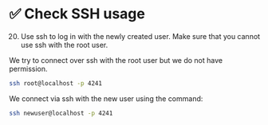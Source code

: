 # ✅ Check SSH usage

20. &#x20;Use ssh to log in with the newly created user. Make sure that you cannot use ssh with the root user.

We try to connect over ssh with the root user but we do not have permission.

```sh
ssh root@localhost -p 4241
```

We connect via ssh with the new user using the command:

```sh
ssh newuser@localhost -p 4241
```

